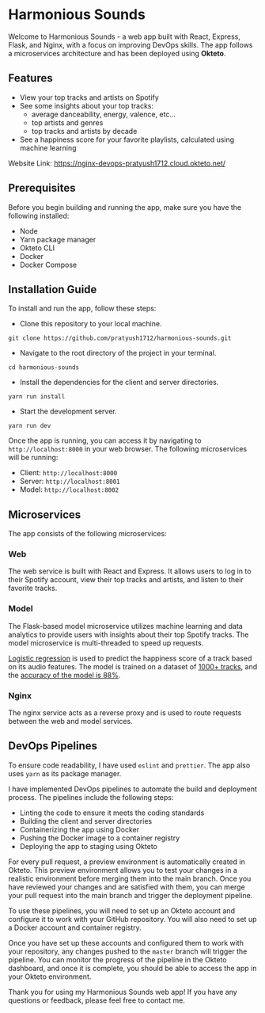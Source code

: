# Harmonious Sounds

Welcome to Harmonious Sounds - a web app built with React, Express, Flask, and Nginx, with a focus on improving DevOps skills. The app follows a microservices architecture and has been deployed using **Okteto**.

## Features

- View your top tracks and artists on Spotify
- See some insights about your top tracks:
  - average danceability, energy, valence, etc...
  - top artists and genres
  - top tracks and artists by decade
- See a happiness score for your favorite playlists, calculated using machine learning

Website Link: https://nginx-devops-pratyush1712.cloud.okteto.net/

## Prerequisites

Before you begin building and running the app, make sure you have the following installed:

- Node
- Yarn package manager
- Okteto CLI
- Docker
- Docker Compose

## Installation Guide

To install and run the app, follow these steps:

- Clone this repository to your local machine.

```
git clone https://github.com/pratyush1712/harmonious-sounds.git
```

- Navigate to the root directory of the project in your terminal.

```
cd harmonious-sounds
```

- Install the dependencies for the client and server directories.

```
yarn run install
```

- Start the development server.

```
yarn run dev
```

Once the app is running, you can access it by navigating to `http://localhost:8000` in your web browser.
The following microservices will be running:

- Client: `http://localhost:8000`
- Server: `http://localhost:8001`
- Model: `http://localhost:8002`

## Microservices

The app consists of the following microservices:

### Web

The web service is built with React and Express. It allows users to log in to their Spotify account, view their top tracks and artists, and listen to their favorite tracks.

### Model

The Flask-based model microservice utilizes machine learning and data analytics to provide users with insights about their top Spotify tracks. The model microservice is multi-threaded to speed up requests.

<ins>Logistic regression</ins> is used to predict the happiness score of a track based on its audio features. The model is trained on a dataset of <ins>1000+ tracks</ins>, and the <ins>accuracy of the model is 88%</ins>.

### Nginx

The nginx service acts as a reverse proxy and is used to route requests between the web and model services.

## DevOps Pipelines

To ensure code readability, I have used `eslint` and `prettier`. The app also uses `yarn` as its package manager.

I have implemented DevOps pipelines to automate the build and deployment process. The pipelines include the following steps:

- Linting the code to ensure it meets the coding standards
- Building the client and server directories
- Containerizing the app using Docker
- Pushing the Docker image to a container registry
- Deploying the app to staging using Okteto

For every pull request, a preview environment is automatically created in Okteto. This preview environment
allows you to test your changes in a realistic environment before merging them into the main branch.
Once you have reviewed your changes and are satisfied with them, you can merge your pull request
into the main branch and trigger the deployment pipeline.

To use these pipelines, you will need to set up an Okteto account and configure it to work with
your GitHub repository. You will also need to set up a Docker account and container registry.

Once you have set up these accounts and configured them to work with your repository, any changes pushed to the `master` branch
will trigger the pipeline. You can monitor the progress of the pipeline in the Okteto dashboard, and once it is complete,
you should be able to access the app in your Okteto environment.

Thank you for using my Harmonious Sounds web app! If you have any questions or feedback, please feel free to contact me.
